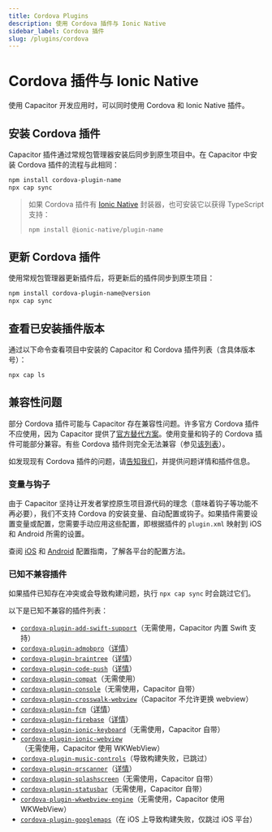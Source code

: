 ```yaml
---
title: Cordova Plugins
description: 使用 Cordova 插件与 Ionic Native
sidebar_label: Cordova 插件
slug: /plugins/cordova
---
```


# Cordova 插件与 Ionic Native

使用 Capacitor 开发应用时，可以同时使用 Cordova 和 Ionic Native 插件。

## 安装 Cordova 插件

Capacitor 插件通过常规包管理器安装后同步到原生项目中。在 Capacitor 中安装 Cordova 插件的流程与此相同：

```bash
npm install cordova-plugin-name
npx cap sync
```

> 如果 Cordova 插件有 [Ionic Native](https://ionicframework.com/docs/v3/native) 封装器，也可安装它以获得 TypeScript 支持：
>
> ```bash
> npm install @ionic-native/plugin-name
> ```

## 更新 Cordova 插件

使用常规包管理器更新插件后，将更新后的插件同步到原生项目：

```bash
npm install cordova-plugin-name@version
npx cap sync
```

## 查看已安装插件版本

通过以下命令查看项目中安装的 Capacitor 和 Cordova 插件列表（含具体版本号）：

```bash
npx cap ls
```

## 兼容性问题

部分 Cordova 插件可能与 Capacitor 存在兼容性问题。许多官方 Cordova 插件不应使用，因为 Capacitor 提供了[官方替代方案](/plugins/official.md)。使用变量和钩子的 Cordova 插件可能部分兼容。有些 Cordova 插件则完全无法兼容（参见[该列表](/plugins/cordova.md#known-incompatible-plugins)）。

如发现现有 Cordova 插件的问题，请[告知我们](https://github.com/ionic-team/capacitor/issues/new)，并提供问题详情和插件信息。

### 变量与钩子

由于 Capacitor 坚持让开发者掌控原生项目源代码的理念（意味着钩子等功能不再必要），我们不支持 Cordova 的安装变量、自动配置或钩子。如果插件需要设置变量或配置，您需要手动应用这些配置，即根据插件的 `plugin.xml` 映射到 iOS 和 Android 所需的设置。

查阅 [iOS](/main/ios/configuration.md) 和 [Android](/main/android/configuration.md) 配置指南，了解各平台的配置方法。

### 已知不兼容插件

如果插件已知存在冲突或会导致构建问题，执行 `npx cap sync` 时会跳过它们。

以下是已知不兼容的插件列表：

- [`cordova-plugin-add-swift-support`](https://github.com/akofman/cordova-plugin-add-swift-support)（无需使用，Capacitor 内置 Swift 支持）
- [`cordova-plugin-admobpro`](https://github.com/floatinghotpot/cordova-admob-pro)（[详情](https://github.com/ionic-team/capacitor/issues/1101)）
- [`cordova-plugin-braintree`](https://github.com/Taracque/cordova-plugin-braintree)（[详情](https://github.com/ionic-team/capacitor/issues/1415)）
- [`cordova-plugin-code-push`](https://github.com/microsoft/code-push)（[详情](https://github.com/microsoft/code-push/issues/615)）
- [`cordova-plugin-compat`](https://github.com/apache/cordova-plugin-compat)（无需使用）
- [`cordova-plugin-console`](https://github.com/apache/cordova-plugin-console)（无需使用，Capacitor 自带）
- [`cordova-plugin-crosswalk-webview`](https://github.com/crosswalk-project/cordova-plugin-crosswalk-webview)（Capacitor 不允许更换 webview）
- [`cordova-plugin-fcm`](https://github.com/fechanique/cordova-plugin-fcm)（[详情](https://github.com/ionic-team/capacitor/issues/584)）
- [`cordova-plugin-firebase`](https://github.com/arnesson/cordova-plugin-firebase)（[详情](https://github.com/ionic-team/capacitor/issues/815)）
- [`cordova-plugin-ionic-keyboard`](https://github.com/ionic-team/cordova-plugin-ionic-keyboard)（无需使用，Capacitor 自带）
- [`cordova-plugin-ionic-webview`](https://github.com/ionic-team/cordova-plugin-ionic-webview)（无需使用，Capacitor 使用 WKWebView）
- [`cordova-plugin-music-controls`](https://github.com/homerours/cordova-music-controls-plugin)（导致构建失败，已跳过）
- [`cordova-plugin-qrscanner`](https://github.com/bitpay/cordova-plugin-qrscanner)（[详情](https://github.com/ionic-team/capacitor/issues/1213)）
- [`cordova-plugin-splashscreen`](https://github.com/apache/cordova-plugin-splashscreen)（无需使用，Capacitor 自带）
- [`cordova-plugin-statusbar`](https://github.com/apache/cordova-plugin-statusbar)（无需使用，Capacitor 自带）
- [`cordova-plugin-wkwebview-engine`](https://github.com/apache/cordova-plugin-wkwebview-engine)（无需使用，Capacitor 使用 WKWebView）
- [`cordova-plugin-googlemaps`](https://github.com/mapsplugin/cordova-plugin-googlemaps)（在 iOS 上导致构建失败，仅跳过 iOS 平台）